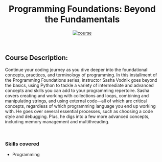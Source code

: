 <div align="center">

# Programming Foundations: Beyond the Fundamentals

[![course][course-badge]][course-link]

</div>

<!-- badge info -->
[course-badge]:https://img.shields.io/badge/learning-Beyond%20Fundamentals-white?logo=Linkedin&labelColor=blue&style=for-the-badge
[course-link]:https://www.linkedin.com/learning/programming-foundations-beyond-the-fundamentals "Programming Foundations: Beyond the Fundamentals"

<br>

## Course Description:
Continue your coding journey as you dive deeper into the foundational concepts, practices, and terminology of programming. In this installment of the Programming Foundations series, instructor Sasha Vodnik goes beyond the basics, using Python to tackle a variety of intermediate and advanced concepts and skills you can add to your programming repertoire. Sasha covers creating and working with collections and loops, combining and manipulating strings, and using external code—all of which are critical concepts, regardless of which programming language you end up working with. He goes over several essential processes, such as choosing a code style and debugging. Plus, he digs into a few more advanced concepts, including memory management and multithreading.

<br>

### Skills covered
- Programming